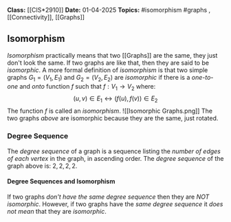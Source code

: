 **Class:** [[CIS*2910]]
**Date:** 01-04-2025
**Topics:** #isomorphism #graphs , [[Connectivity]], [[Graphs]]

## Isomorphism
*Isomorphism* practically means that two [[Graphs]] are the same, they just don't look the same. If two graphs are like that, then they are said to be *isomorphic*. A more formal definition of *isomorphism* is that two simple graphs $G_{1}= (V_{1}, E_1)$ and $G_{2}= (V_{2}, E_2)$ are *isomorphic* if there is a *one-to-one* and *onto* function $f$ such that $f : V_{1}\rightarrow V_{2}$ where:
$$(u,v) \in E_{1} \leftrightarrow (f(u), f(v)) \in E_2$$
The function $f$ is called an *isomorphism*.
![[Isomorphic Graphs.png]]
The two graphs *above* are isomorphic because they are the same, just rotated.
### Degree Sequence
The *degree sequence* of a graph is a sequence listing the *number of edges of each vertex* in the graph, in ascending order.
The *degree sequence* of the graph above is: $2,2,2,2$.

#### Degree Sequences and Isomorphism
If two graphs *don't have the same degree sequence* then they are *NOT isomorphic*. However, if two graphs have the *same degree sequence* it *does not mean* that they are *isomorphic*.



